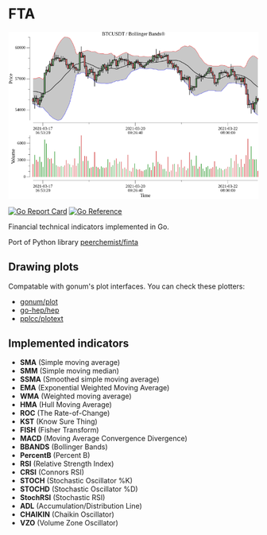 # FTA

![logo](examples/render-plots/bbands.png "BBands plot")

[![Go Report Card](https://goreportcard.com/badge/github.com/WinPooh32/fta)](https://goreportcard.com/report/github.com/WinPooh32/fta)
[![Go Reference](https://pkg.go.dev/badge/github.com/WinPooh32/fta.svg)](https://pkg.go.dev/github.com/WinPooh32/fta)

Financial technical indicators implemented in Go.

Port of Python library [peerchemist/finta](https://github.com/peerchemist/finta)

## Drawing plots

Compatable with gonum's plot interfaces. You can check these plotters:

* [gonum/plot](https://github.com/gonum/plot)
* [go-hep/hep](https://github.com/go-hep/hep/tree/main/hplot)
* [pplcc/plotext](https://github.com/pplcc/plotext)

## Implemented indicators

* **SMA** (Simple moving average)
* **SMM** (Simple moving median)
* **SSMA** (Smoothed simple moving average)
* **EMA** (Exponential Weighted Moving Average)
* **WMA** (Weighted moving average)
* **HMA** (Hull Moving Average)
* **ROC** (The Rate-of-Change)
* **KST** (Know Sure Thing)
* **FISH** (Fisher Transform)
* **MACD** (Moving Average Convergence Divergence)
* **BBANDS** (Bollinger Bands)
* **PercentB** (Percent B)
* **RSI** (Relative Strength Index)
* **CRSI** (Connors RSI)
* **STOCH** (Stochastic Oscillator %K)
* **STOCHD** (Stochastic Oscillator %D)
* **StochRSI** (Stochastic RSI)
* **ADL** (Accumulation/Distribution Line)
* **CHAIKIN** (Chaikin Oscillator)
* **VZO** (Volume Zone Oscillator)
